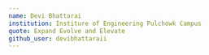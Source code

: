 ```yaml
---
name: Devi Bhattarai
institution: Institure of Engineering Pulchowk Campus
quote: Expand Evolve and Elevate
github_user: devibhattaraii
---
```

